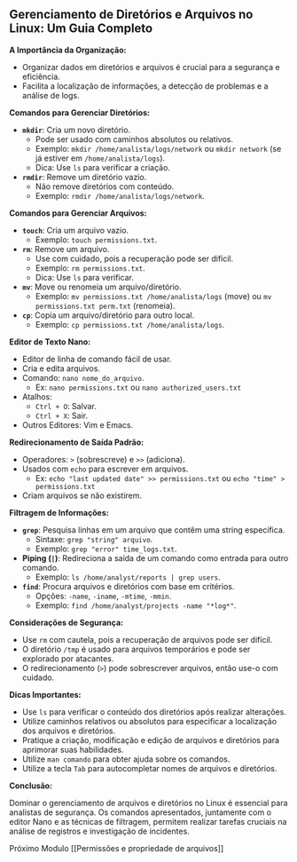## Gerenciamento de Diretórios e Arquivos no Linux: Um Guia Completo

**A Importância da Organização:**

- Organizar dados em diretórios e arquivos é crucial para a segurança e eficiência.
- Facilita a localização de informações, a detecção de problemas e a análise de logs.

**Comandos para Gerenciar Diretórios:**

- **`mkdir`**: Cria um novo diretório.
    - Pode ser usado com caminhos absolutos ou relativos.
    - Exemplo: `mkdir /home/analista/logs/network` ou `mkdir network` (se já estiver em `/home/analista/logs`).
    - Dica: Use `ls` para verificar a criação.
- **`rmdir`**: Remove um diretório vazio.
    - Não remove diretórios com conteúdo.
    - Exemplo: `rmdir /home/analista/logs/network`.

**Comandos para Gerenciar Arquivos:**

- **`touch`**: Cria um arquivo vazio.
    - Exemplo: `touch permissions.txt`.
- **`rm`**: Remove um arquivo.
    - Use com cuidado, pois a recuperação pode ser difícil.
    - Exemplo: `rm permissions.txt`.
    - Dica: Use `ls` para verificar.
- **`mv`**: Move ou renomeia um arquivo/diretório.
    - Exemplo: `mv permissions.txt /home/analista/logs` (move) ou `mv permissions.txt perm.txt` (renomeia).
- **`cp`**: Copia um arquivo/diretório para outro local.
    - Exemplo: `cp permissions.txt /home/analista/logs`.

**Editor de Texto Nano:**

- Editor de linha de comando fácil de usar.
- Cria e edita arquivos.
- Comando: `nano nome_do_arquivo`.
    - Ex: `nano permissions.txt` ou `nano authorized_users.txt`
- Atalhos:
    - `Ctrl + O`: Salvar.
    - `Ctrl + X`: Sair.
- Outros Editores: Vim e Emacs.

**Redirecionamento de Saída Padrão:**

- Operadores: `>` (sobrescreve) e `>>` (adiciona).
- Usados com `echo` para escrever em arquivos.
    - Ex: `echo "last updated date" >> permissions.txt` ou `echo "time" > permissions.txt`
- Criam arquivos se não existirem.

**Filtragem de Informações:**

- **`grep`**: Pesquisa linhas em um arquivo que contêm uma string específica.
    - Sintaxe: `grep "string" arquivo`.
    - Exemplo: `grep "error" time_logs.txt`.
- **Piping (`|`)**: Redireciona a saída de um comando como entrada para outro comando.
    - Exemplo: `ls /home/analyst/reports | grep users`.
- **`find`**: Procura arquivos e diretórios com base em critérios.
    - Opções: `-name`, `-iname`, `-mtime`, `-mmin`.
    - Exemplo: `find /home/analyst/projects -name "*log*"`.

**Considerações de Segurança:**

- Use `rm` com cautela, pois a recuperação de arquivos pode ser difícil.
- O diretório `/tmp` é usado para arquivos temporários e pode ser explorado por atacantes.
- O redirecionamento (`>`) pode sobrescrever arquivos, então use-o com cuidado.

**Dicas Importantes:**

- Use `ls` para verificar o conteúdo dos diretórios após realizar alterações.
- Utilize caminhos relativos ou absolutos para especificar a localização dos arquivos e diretórios.
- Pratique a criação, modificação e edição de arquivos e diretórios para aprimorar suas habilidades.
- Utilize `man comando` para obter ajuda sobre os comandos.
- Utilize a tecla `Tab` para autocompletar nomes de arquivos e diretórios.

**Conclusão:**

Dominar o gerenciamento de arquivos e diretórios no Linux é essencial para analistas de segurança. Os comandos apresentados, juntamente com o editor Nano e as técnicas de filtragem, permitem realizar tarefas cruciais na análise de registros e investigação de incidentes.

Próximo Modulo [[Permissões e propriedade de arquivos]]
